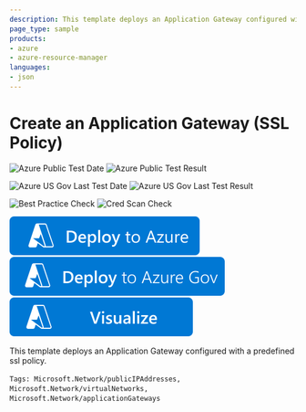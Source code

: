 ```yaml
---
description: This template deploys an Application Gateway configured with a predefined ssl policy.
page_type: sample
products:
- azure
- azure-resource-manager
languages:
- json
---
```

# Create an Application Gateway (SSL Policy)

![Azure Public Test Date](https://azurequickstartsservice.blob.core.windows.net/badges/quickstarts/microsoft.network/application-gateway-sslpolicy-predefined/PublicLastTestDate.svg)
![Azure Public Test Result](https://azurequickstartsservice.blob.core.windows.net/badges/quickstarts/microsoft.network/application-gateway-sslpolicy-predefined/PublicDeployment.svg)

![Azure US Gov Last Test Date](https://azurequickstartsservice.blob.core.windows.net/badges/quickstarts/microsoft.network/application-gateway-sslpolicy-predefined/FairfaxLastTestDate.svg)
![Azure US Gov Last Test Result](https://azurequickstartsservice.blob.core.windows.net/badges/quickstarts/microsoft.network/application-gateway-sslpolicy-predefined/FairfaxDeployment.svg)

![Best Practice Check](https://azurequickstartsservice.blob.core.windows.net/badges/quickstarts/microsoft.network/application-gateway-sslpolicy-predefined/BestPracticeResult.svg)
![Cred Scan Check](https://azurequickstartsservice.blob.core.windows.net/badges/quickstarts/microsoft.network/application-gateway-sslpolicy-predefined/CredScanResult.svg)

[![Deploy To Azure](https://raw.githubusercontent.com/Azure/azure-quickstart-templates/master/1-CONTRIBUTION-GUIDE/images/deploytoazure.svg?sanitize=true)](https://portal.azure.com/#create/Microsoft.Template/uri/https%3A%2F%2Fraw.githubusercontent.com%2FAzure%2Fazure-quickstart-templates%2Fmaster%2Fquickstarts%2Fmicrosoft.network%2Fapplication-gateway-sslpolicy-predefined%2Fazuredeploy.json)
[![Deploy To Azure US Gov](https://raw.githubusercontent.com/Azure/azure-quickstart-templates/master/1-CONTRIBUTION-GUIDE/images/deploytoazuregov.svg?sanitize=true)](https://portal.azure.us/#create/Microsoft.Template/uri/https%3A%2F%2Fraw.githubusercontent.com%2FAzure%2Fazure-quickstart-templates%2Fmaster%2Fquickstarts%2Fmicrosoft.network%2Fapplication-gateway-sslpolicy-predefined%2Fazuredeploy.json)
[![Visualize](https://raw.githubusercontent.com/Azure/azure-quickstart-templates/master/1-CONTRIBUTION-GUIDE/images/visualizebutton.svg?sanitize=true)](http://armviz.io/#/?load=https%3A%2F%2Fraw.githubusercontent.com%2FAzure%2Fazure-quickstart-templates%2Fmaster%2Fquickstarts%2Fmicrosoft.network%2Fapplication-gateway-sslpolicy-predefined%2Fazuredeploy.json)

This template deploys an Application Gateway configured with a predefined ssl policy.

`Tags: Microsoft.Network/publicIPAddresses, Microsoft.Network/virtualNetworks, Microsoft.Network/applicationGateways`
